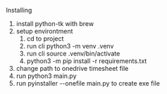 Installing

1. install python-tk with brew
2. setup environtment
   1. cd to project
   2. run cli python3 -m venv .venv
   3. run cli source .venv/bin/activate
   4. python3 -m pip install -r requirements.txt
3. change path to onedrive timesheet file
4. run python3 main.py
5. run pyinstaller --onefile main.py to create exe file
